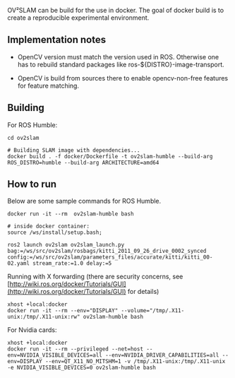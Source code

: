 OV²SLAM can be build for the use in docker. The goal of docker build is to create a reproducible experimental environment.


## Implementation notes

- OpenCV version must match the version used in ROS. Otherwise one has to rebuild standard packages like ros-${DISTRO}-image-transport.

- OpenCV is build from sources there to enable opencv-non-free features for feature matching.


## Building

For ROS Humble:

```shell
cd ov2slam

# Building SLAM image with dependencies...
docker build . -f docker/Dockerfile -t ov2slam-humble --build-arg ROS_DISTRO=humble --build-arg ARCHITECTURE=amd64
```
    

## How to run 

Below are some sample commands for ROS Humble.

```shell
docker run -it --rm  ov2slam-humble bash

# inside docker container:
source /ws/install/setup.bash;

ros2 launch ov2slam ov2slam_launch.py bag:=/ws/src/ov2slam/rosbags/kitti_2011_09_26_drive_0002_synced config:=/ws/src/ov2slam/parameters_files/accurate/kitti/kitti_00-02.yaml stream_rate:=1.0 delay:=5
```

Running with X forwarding (there are security concerns, see [http://wiki.ros.org/docker/Tutorials/GUI](http://wiki.ros.org/docker/Tutorials/GUI) for details)
```shell
xhost +local:docker
docker run -it --rm --env="DISPLAY" --volume="/tmp/.X11-unix:/tmp/.X11-unix:rw" ov2slam-humble bash
```

For Nvidia cards:
```shell
xhost +local:docker
docker run -it --rm --privileged --net=host --env=NVIDIA_VISIBLE_DEVICES=all --env=NVIDIA_DRIVER_CAPABILITIES=all --env=DISPLAY --env=QT_X11_NO_MITSHM=1 -v /tmp/.X11-unix:/tmp/.X11-unix -e NVIDIA_VISIBLE_DEVICES=0 ov2slam-humble bash
```
